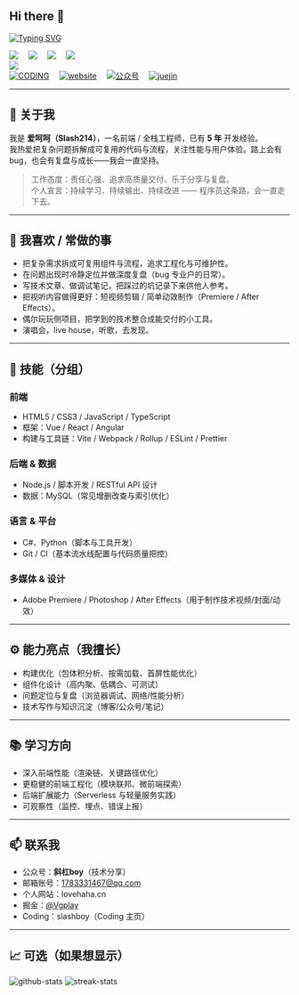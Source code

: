 ## Hi there 👋
<!-- 动态打字效果 -->

[![Typing SVG](https://readme-typing-svg.herokuapp.com?font=Fira+Code&size=24&pause=1000&width=435&lines=%E7%88%B1%E5%91%B5%E5%91%B5%E6%9D%A5%E5%92%AF+)](https://git.io/typing-svg)
<!-- 个人资料徽标 -->
<div align="left">
  <a href="https://slashboy.coding.net/user"><img src="https://img.shields.io/badge/CODING-CODING-yellowgreen"></a>&emsp;
  <a href="https://lovehaha.cn/"><img src="https://img.shields.io/badge/%E4%B8%AA%E4%BA%BA%E7%BD%91%E7%AB%99-website-lightgrey" ></a>&emsp;
  <a href="#"><img src="https://img.shields.io/badge/%E5%85%AC%E4%BC%97%E5%8F%B7-%E6%96%9C%E6%9D%A0boy-orange"></a>&emsp;
  <a href="https://juejin.cn/user/3456520290311053"><img src="https://img.shields.io/badge/%E6%8E%98%E9%87%91-juejin-blue"></a>&emsp;
  
</div>
<!-- 贪吃蛇代码贡献图 -->
<div align="left"><img src="https://cdn.jsdelivr.net/gh/susu-hu/susu-hu/img/github-snake.svg" /></div>

<div align="left">
  <a href="https://slashboy.coding.net/user"><img src="https://img.shields.io/badge/CODING-CODING-yellowgreen" alt="CODING"></a>&emsp;
  <a href="https://lovehaha.cn/"><img src="https://img.shields.io/badge/个人网站-website-lightgrey" alt="website"></a>&emsp;
  <a href="#"><img src="https://img.shields.io/badge/公众号-斜杠boy-orange" alt="公众号"></a>&emsp;
  <a href="https://juejin.cn/user/3456520290311053"><img src="https://img.shields.io/badge/掘金-juejin-blue" alt="juejin"></a>
</div>

---

## 👋 关于我
我是 **爱呵呵（Slash214）**，一名前端 / 全栈工程师，已有 **5 年** 开发经验。  
我热爱把复杂问题拆解成可复用的代码与流程，关注性能与用户体验。路上会有 bug，也会有复盘与成长——我会一直坚持。

> 工作态度：责任心强、追求高质量交付、乐于分享与复盘。  
> 个人宣言：持续学习、持续输出、持续改进 —— 程序员这条路，会一直走下去。

---

## 🔭 我喜欢 / 常做的事
- 把复杂需求拆成可复用组件与流程，追求工程化与可维护性。  
- 在问题出现时冷静定位并做深度复盘（bug 专业户的日常）。  
- 写技术文章、做调试笔记，把踩过的坑记录下来供他人参考。  
- 把视听内容做得更好：短视频剪辑 / 简单动效制作（Premiere / After Effects）。  
- 偶尔玩玩侧项目，把学到的技术整合成能交付的小工具。
- 演唱会，live house，听歌，去发现。

---

## :gem: 技能（分组）
### 前端
- HTML5 / CSS3 / JavaScript / TypeScript  
- 框架：Vue / React / Angular  
- 构建与工具链：Vite / Webpack / Rollup / ESLint / Prettier

### 后端 & 数据
- Node.js / 脚本开发 / RESTful API 设计  
- 数据：MySQL（常见增删改查与索引优化）

### 语言 & 平台
- C#、Python（脚本与工具开发）  
- Git / CI（基本流水线配置与代码质量把控）

### 多媒体 & 设计
- Adobe Premiere / Photoshop / After Effects（用于制作技术视频/封面/动效）


---

## ⚙ 能力亮点（我擅长）
- 构建优化（包体积分析、按需加载、首屏性能优化）  
- 组件化设计（高内聚、低耦合、可测试）  
- 问题定位与复盘（浏览器调试、网络/性能分析）  
- 技术写作与知识沉淀（博客/公众号/笔记）

---

## 📚 学习方向
- 深入前端性能（渲染链、关键路径优化）  
- 更稳健的前端工程化（模块联邦、微前端探索）  
- 后端扩展能力（Serverless 与轻量服务实践）  
- 可观察性（监控、埋点、错误上报）

---

## 📫 联系我
- 公众号：**斜杠boy**（技术分享）
- 邮箱账号：1783331467@qq.com
- 个人网站：lovehaha.cn  
- 掘金：[@Vgplay]([https://juejin.cn/user/3456520290311053](https://juejin.cn/user/3456520290311053))  
- Coding：slashboy（Coding 主页）

---

## 📈 可选（如果想显示）
<div align="left">
  <img src="https://github-readme-stats.vercel.app/api?username=slash214&show_icons=true&locale=cn" alt="github-stats" />
  <img src="https://github-readme-streak-stats.herokuapp.com/?user=slash214" alt="streak-stats" />
</div>
